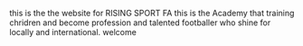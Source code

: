 this is the the website for RISING SPORT FA this is the Academy that training chridren and
become profession and talented footballer who shine for locally and international. welcome
